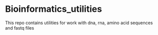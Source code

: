 # Bioinformatics_utilities
This repo contains utilities for work with dna, rna, amino acid sequences and fastq files
